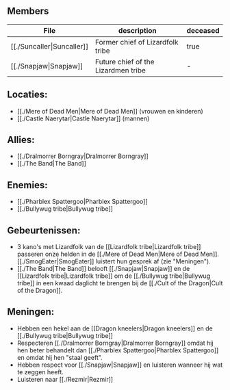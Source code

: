 
## Members
| File                                           | description                         | deceased |
| ---------------------------------------------- | ----------------------------------- | -------- |
| [[./Suncaller\|Suncaller]] | Former chief of Lizardfolk tribe    | true     |
| [[./Snapjaw\|Snapjaw]]     | Future chief of the Lizardmen tribe | \-       |

## Locaties:
- [[./Mere of Dead Men|Mere of Dead Men]] (vrouwen en kinderen)
- [[./Castle Naerytar|Castle Naerytar]] (mannen)
## Allies:
- [[./Dralmorrer Borngray|Dralmorrer Borngray]]
- [[./The Band|The Band]]
## Enemies:
- [[./Pharblex Spattergoo|Pharblex Spattergoo]]
- [[./Bullywug tribe|Bullywug tribe]] 
## Gebeurtenissen:
- 3 kano's met Lizardfolk van de [[Lizardfolk tribe|Lizardfolk tribe]] passeren onze helden in de [[./Mere of Dead Men|Mere of Dead Men]]. [[./SmogEater|SmogEater]] luistert hun gesprek af (zie "Meningen").
- [[./The Band|The Band]] belooft [[./Snapjaw|Snapjaw]] en de [[Lizardfolk tribe|Lizardfolk tribe]] om de [[./Bullywug tribe|Bullywug tribe]] in een kwaad daglicht te brengen bij de [[./Cult of the Dragon|Cult of the Dragon]]. 
## Meningen:
- Hebben een hekel aan de [[Dragon kneelers|Dragon kneelers]] en de [[./Bullywug tribe|Bullywug tribe]]
- Respecteren [[./Dralmorrer Borngray|Dralmorrer Borngray]] omdat hij hen beter behandelt dan [[./Pharblex Spattergoo|Pharblex Spattergoo]] en omdat hij hen "staal geeft".
- Hebben respect voor [[./Snapjaw|Snapjaw]] en luisteren wanneer hij wat te zeggen heeft.
- Luisteren naar [[./Rezmir|Rezmir]]

